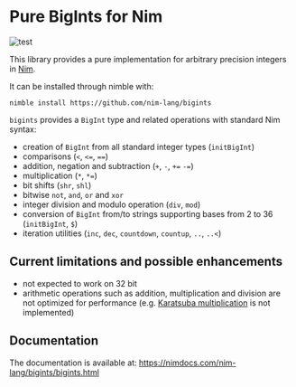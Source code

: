 # Pure BigInts for Nim

![test](https://github.com/def-/nim-bigints/workflows/test/badge.svg)

This library provides a pure implementation for arbitrary precision integers in [Nim](https://nim-lang.org/).

It can be installed through nimble with:

```
nimble install https://github.com/nim-lang/bigints
```

`bigints` provides a `BigInt` type and related operations with standard Nim syntax:

- creation of `BigInt` from all standard integer types (`initBigInt`)
- comparisons (`<`, `<=`, `==`)
- addition, negation and subtraction (`+`, `-`, `+=` `-=`)
- multiplication (`*`, `*=`)
- bit shifts (`shr`, `shl`)
- bitwise `not`, `and`, `or` and `xor`
- integer division and modulo operation (`div`, `mod`)
- conversion of `BigInt` from/to strings supporting bases from 2 to 36 (`initBigInt`, `$`)
- iteration utilities (`inc`, `dec`, `countdown`, `countup`, `..`, `..<`)



## Current limitations and possible enhancements

* not expected to work on 32 bit
* arithmetic operations such as addition, multiplication and division are not optimized for performance (e.g. [Karatsuba multiplication](https://en.wikipedia.org/wiki/Karatsuba_algorithm) is not implemented)



## Documentation

The documentation is available at: https://nimdocs.com/nim-lang/bigints/bigints.html
